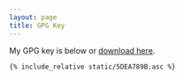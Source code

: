 ```yaml
---
layout: page
title: GPG Key
---
```

My GPG key is below or [download here](/static/5DEA789B.asc).

~~~
{% include_relative static/5DEA789B.asc %}
~~~
